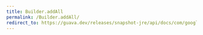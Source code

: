 ```yaml
---
title: Builder.addAll
permalink: /Builder.addAll/
redirect_to: https://guava.dev/releases/snapshot-jre/api/docs/com/google/common/primitives/ImmutableIntArray.Builder.html#addAll-int:A-
---
```


